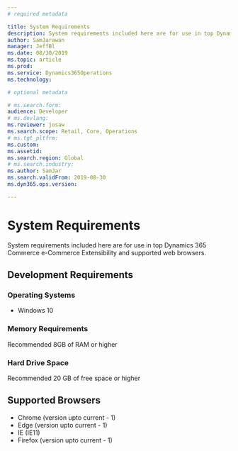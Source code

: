 ```yaml
---
# required metadata

title: System Requirements
description: System requirements included here are for use in top Dynamics 365 Commerce e-Commerce Extensibility and supported web browsers.
author: SamJarawan
manager: JeffBl
ms.date: 08/30/2019
ms.topic: article
ms.prod: 
ms.service: Dynamics365Operations
ms.technology: 

# optional metadata

# ms.search.form: 
audience: Developer
# ms.devlang: 
ms.reviewer: josaw
ms.search.scope: Retail, Core, Operations
# ms.tgt_pltfrm: 
ms.custom: 
ms.assetid: 
ms.search.region: Global
# ms.search.industry: 
ms.author: SamJar
ms.search.validFrom: 2019-08-30
ms.dyn365.ops.version: 

---
```

# System Requirements

System requirements included here are for use in top Dynamics 365 Commerce e-Commerce Extensibility and supported web browsers.

## Development Requirements
### Operating Systems
* Windows 10

### Memory Requirements
Recommended 8GB of RAM or higher

### Hard Drive Space
Recommended 20 GB of free space or higher

## Supported Browsers
* Chrome (version upto current - 1)
* Edge (version upto current - 1)
* IE (IE11)
* Firefox (version upto current - 1)
